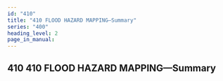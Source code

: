 ```yaml
---
id: "410"
title: "410 FLOOD HAZARD MAPPING—Summary"
series: "400"
heading_level: 2
page_in_manual: 
---
```


## 410 410 FLOOD HAZARD MAPPING—Summary